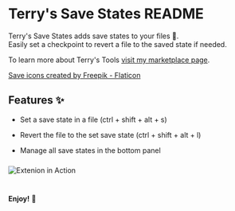 # Terry's Save States README

Terry's Save States adds save states to your files 💾. \
Easily set a checkpoint to revert a file to the saved state if needed.

To learn more about Terry's Tools [visit my marketplace page](https://marketplace.visualstudio.com/publishers/terrys-tools).

[Save icons created by Freepik - Flaticon](https://www.flaticon.com/free-icons/save)

## Features ✨

-   Set a save state in a file (ctrl + shift + alt + s)

-   Revert the file to the set save state (ctrl + shift + alt + l)

-   Manage all save states in the bottom panel

###

![Extenion in Action](https://raw.githubusercontent.com/MaruTerry/terrys-snap-save/master/resources/panel-example.png)

###

\
**Enjoy!** 👏
